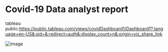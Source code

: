 # Covid-19 Data analyst report

tableau public:https://public.tableau.com/views/covidDashboard1/Dashboard1?:language=en-US&:sid=&:redirect=auth&:display_count=n&:origin=viz_share_link

![image](https://github.com/user-attachments/assets/d107dd35-c94d-45a6-9bf9-4f78da954775)
